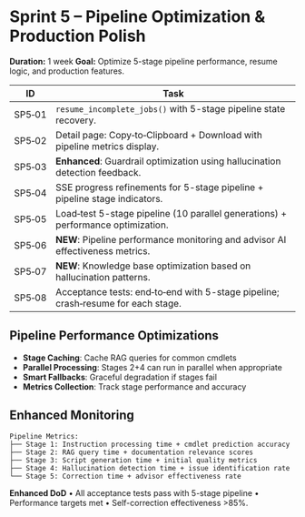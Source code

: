 # Sprint 5 – Pipeline Optimization & Production Polish
**Duration:** 1 week
**Goal:** Optimize 5-stage pipeline performance, resume logic, and production features.

| ID | Task |
|----|------|
| SP5‑01 | `resume_incomplete_jobs()` with 5-stage pipeline state recovery. |
| SP5‑02 | Detail page: Copy‑to‑Clipboard + Download with pipeline metrics display. |
| SP5‑03 | **Enhanced**: Guardrail optimization using hallucination detection feedback. |
| SP5‑04 | SSE progress refinements for 5-stage pipeline + pipeline stage indicators. |
| SP5‑05 | Load‑test 5-stage pipeline (10 parallel generations) + performance optimization. |
| SP5‑06 | **NEW**: Pipeline performance monitoring and advisor AI effectiveness metrics. |
| SP5‑07 | **NEW**: Knowledge base optimization based on hallucination patterns. |
| SP5‑08 | Acceptance tests: end‑to‑end with 5-stage pipeline; crash‑resume for each stage. |

## **Pipeline Performance Optimizations**
- **Stage Caching**: Cache RAG queries for common cmdlets
- **Parallel Processing**: Stages 2+4 can run in parallel when appropriate
- **Smart Fallbacks**: Graceful degradation if stages fail
- **Metrics Collection**: Track stage performance and accuracy

## **Enhanced Monitoring**
```
Pipeline Metrics:
├── Stage 1: Instruction processing time + cmdlet prediction accuracy
├── Stage 2: RAG query time + documentation relevance scores
├── Stage 3: Script generation time + initial quality metrics
├── Stage 4: Hallucination detection time + issue identification rate
└── Stage 5: Correction time + advisor effectiveness rate
```

**Enhanced DoD** • All acceptance tests pass with 5-stage pipeline • Performance targets met • Self-correction effectiveness >85%.
